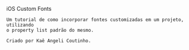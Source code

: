 iOS Custom Fonts

    Um tutorial de como incorporar fontes customizadas em um projeto, utilizando
    o property list padrão do mesmo.

    Criado por Kaê Angeli Coutinho.